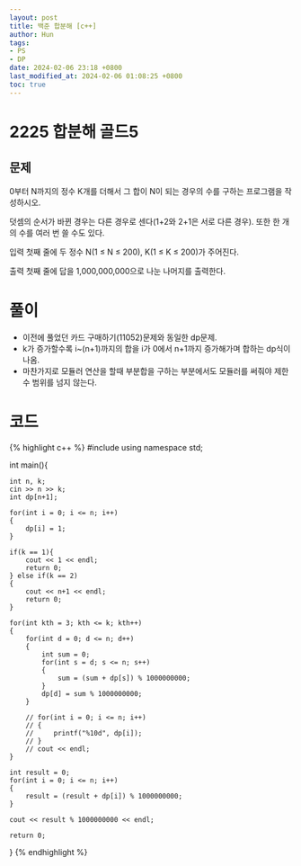 ```yaml
---
layout: post
title: 백준 합분해 [c++]
author: Hun
tags:
- PS
- DP
date: 2024-02-06 23:18 +0800
last_modified_at: 2024-02-06 01:08:25 +0800
toc: true
---
```


# 2225 합분해 골드5

## 문제
0부터 N까지의 정수 K개를 더해서 그 합이 N이 되는 경우의 수를 구하는 프로그램을 작성하시오.

덧셈의 순서가 바뀐 경우는 다른 경우로 센다(1+2와 2+1은 서로 다른 경우). 또한 한 개의 수를 여러 번 쓸 수도 있다.

입력
첫째 줄에 두 정수 N(1 ≤ N ≤ 200), K(1 ≤ K ≤ 200)가 주어진다.

출력
첫째 줄에 답을 1,000,000,000으로 나눈 나머지를 출력한다.

# 풀이

- 이전에 풀었던 카드 구매하기(11052)문제와 동일한 dp문제.
- k가 증가할수록 i~(n+1)까지의 합을 i가 0에서 n+1까지 증가해가며 합하는 dp식이 나옴.
- 마찬가지로 모듈러 연산을 할때 부분합을 구하는 부분에서도 모듈러를 써줘야 제한 수 범위를 넘지 않는다.  

# 코드
{% highlight c++ %}
#include <iostream>
using namespace std;

int main(){

    int n, k;
    cin >> n >> k;
    int dp[n+1];

    for(int i = 0; i <= n; i++)
    {
        dp[i] = 1;
    }

    if(k == 1){
        cout << 1 << endl;
        return 0;
    } else if(k == 2)
    {
        cout << n+1 << endl;
        return 0;
    }

    for(int kth = 3; kth <= k; kth++)
    {
        for(int d = 0; d <= n; d++)
        {
            int sum = 0;
            for(int s = d; s <= n; s++)
            {
                sum = (sum + dp[s]) % 1000000000;
            }
            dp[d] = sum % 1000000000;
        }

        // for(int i = 0; i <= n; i++)
        // {
        //     printf("%10d", dp[i]);
        // }
        // cout << endl;
    }

    int result = 0;
    for(int i = 0; i <= n; i++)
    {
        result = (result + dp[i]) % 1000000000;
    }

    cout << result % 1000000000 << endl;

    return 0;
}
{% endhighlight %}